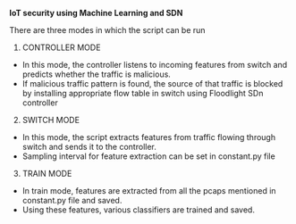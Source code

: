 **IoT security using Machine Learning and SDN**

There are three modes in which the script can be run

1. CONTROLLER MODE
  * In this mode, the controller listens to incoming features from switch and predicts whether the traffic is malicious.
  * If malicious traffic pattern is found, the source of that traffic is blocked by installing appropriate flow table in switch using Floodlight SDn controller

2. SWITCH MODE
  * In this mode, the script extracts features from traffic flowing through switch and sends it to the controller.
  * Sampling interval for feature extraction can be set in constant.py file
    
3. TRAIN MODE
  * In train mode, features are extracted from all the pcaps mentioned in constant.py file and saved.
  * Using these features, various classifiers are trained and saved. 
